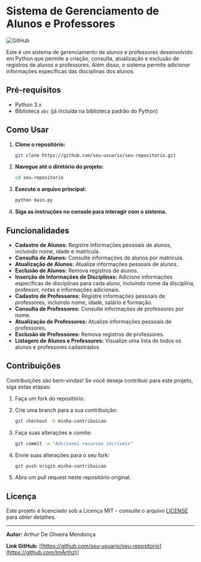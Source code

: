 # Sistema de Gerenciamento de Alunos e Professores

![GitHub](https://img.shields.io/github/license/seu-usuario/seu-repositorio)

Este é um sistema de gerenciamento de alunos e professores desenvolvido em Python que permite a criação, consulta, atualização e exclusão de registros de alunos e professores. Além disso, o sistema permite adicionar informações específicas das disciplinas dos alunos.

## Pré-requisitos

- Python 3.x
- Biblioteca `abc` (já incluída na biblioteca padrão do Python)

## Como Usar

1. **Clone o repositório:**

    ```bash
    git clone https://github.com/seu-usuario/seu-repositorio.git
    ```

2. **Navegue até o diretório do projeto:**

    ```bash
    cd seu-repositorio
    ```

3. **Execute o arquivo principal:**

    ```bash
    python main.py
    ```

4. **Siga as instruções no console para interagir com o sistema.**

## Funcionalidades

- **Cadastro de Alunos:** Registre informações pessoais de alunos, incluindo nome, idade e matrícula.
- **Consulta de Alunos:** Consulte informações de alunos por matrícula.
- **Atualização de Alunos:** Atualize informações pessoais de alunos.
- **Exclusão de Alunos:** Remova registros de alunos.
- **Inserção de Informações de Disciplinas:** Adicione informações específicas de disciplinas para cada aluno, incluindo nome da disciplina, professor, notas e informações adicionais.
- **Cadastro de Professores:** Registre informações pessoais de professores, incluindo nome, idade, salário e formação.
- **Consulta de Professores:** Consulte informações de professores por nome.
- **Atualização de Professores:** Atualize informações pessoais de professores.
- **Exclusão de Professores:** Remova registros de professores.
- **Listagem de Alunos e Professores:** Visualize uma lista de todos os alunos e professores cadastrados.

## Contribuições

Contribuições são bem-vindas! Se você deseja contribuir para este projeto, siga estas etapas:

1. Faça um fork do repositório.
2. Crie uma branch para a sua contribuição:

    ```bash
    git checkout -b minha-contribuicao
    ```

3. Faça suas alterações e comite:

    ```bash
    git commit -m "Adicionei recursos incríveis"
    ```

4. Envie suas alterações para o seu fork:

    ```bash
    git push origin minha-contribuicao
    ```

5. Abra um pull request neste repositório original.

## Licença

Este projeto é licenciado sob a Licença MIT - consulte o arquivo [LICENSE](LICENSE) para obter detalhes.

---

**Autor:** Arthur De Oliveira Mendonça 

**Link GitHub:** [[https://github.com/seu-usuario/seu-repositorio](https://github.com/ImArthz)]



